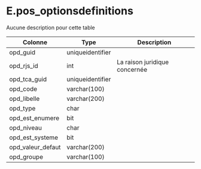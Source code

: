 # E.pos_optionsdefinitions

Aucune description pour cette table

Colonne|Type|Description
---|---|---
opd_guid|uniqueidentifier|
opd_rjs_id|int|La raison juridique concernée 
opd_tca_guid|uniqueidentifier|
opd_code|varchar(100)|
opd_libelle|varchar(200)|
opd_type|char|
opd_est_enumere|bit|
opd_niveau|char|
opd_est_systeme|bit|
opd_valeur_defaut|varchar(200)|
opd_groupe|varchar(100)|
